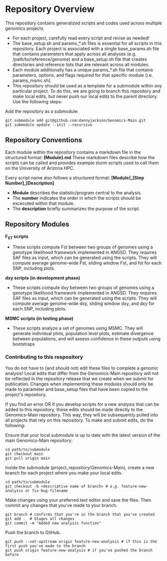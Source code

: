 # Repository Overview 
This repository contains generalized scripts and codes used across multiple genomics projects.
 - For each project, carefully read every script and revise as needed!
 - The base_setup.sh and params_*.sh files is essential for all scripts in this repository. Each project is associated with a single base_params.sh file that contains parameters that apply across all analyses (e.g. /path/to/reference/genome) and a base_setup.sh file that creates directories and reference lists that are relevant across all modules.
 - Each module additionally has a unique params_*.sh file that contains parameters, options, and flags required for that specific module (i.e. params_msmc.sh).
 - This repository should be used as a template for a submodule within any particular project. To do this, we are going to branch this repository and make local edits, but never push our local edits to the parent directory. Use the following steps:

Add the repository as a submodule:
```
git submodule add git@github.com:dannyjackson/Genomics-Main.git
git submodule update --init --recursive
```
## Repository Conventions
Each module within the repository contains a markdown file in the structured format: **[Module].md** These markdown files describe how the scripts can be called and provides example slurm scripts used to call them on the University of Arizona HPC. 


Every script name also follows a structured format:
**[Module]\_[Step Number]_[Description]**

   - **Module** describes the statistic/program central to the analysis.
   - The **number** indicates the order in which the scripts should be excecuted within that module.
   - The **description** briefly summarizes the purpose of the script.


## Repository Modules

**F<sub>ST</sub> scripts**  
   - These scripts compute Fst between two groups of genomes using a genotype likelihood framework implemented in ANGSD. They requires SAF files as input, which can be generated using the <scriptname> scripts. They will compute average genome-wide Fst, sliding window Fst, and fst for each SNP, including plots. 

**dxy scripts (in development phase)**  
   - These scripts compute dxy between two groups of genomes using a genotype likelihood framework implemented in ANGSD. They requires SAF files as input, which can be generated using the <scriptname> scripts. They will compute average genome-wide dxy, sliding window dxy, and dxy for each SNP, including plots.

**MSMC scripts (in testing phase)**  
   - These scripts analyze a set of genomes using MSMC. They will generate individual plots, population level plots, estimate divergence between populations, and will assess confidence in these outputs using bootstraps


### Contributing to this respository

You do not have to (and should not) edit these files to complete a genomic analysis! Local edits that differ from the Genomics-Main repository will not be reflected in the repository release that we create when we submit for publication. Changes when implementing these modules should only be made to parameter and base_setup files that have been copied to the project's repository.

If you find an error OR if you develop scripts for a new analysis that can be added to this repository, these edits should be made directly to the Genomics-Main repository. This way, they will be subsequently pulled into all projects that rely on this repository. To make and submit edits, do the following:

Ensure that your local submodule is up to date with the latest version of the main Genomics-Main repository:
```
cd path/to/submodule
git checkout main
git pull origin main
```
Inside the submodule (project_repository/Genomics-Main), create a new branch for each project where you make your local edits.
```
cd path/to/submodule
git checkout -b <descriptive name of branch> # e.g. feature-new-analysis or fix-bug-filename
```
Make changes using your preferred text editor and save the files. Then commit any changes that you've made to your branch.
```
git branch # confirms that you're in the branch that you've created
git add .  # Stages all changes
git commit -m "Added new analysis function"
```
Push the branch to GitHub.
```
git push --set-upstream origin feature-new-analysis # if this is the first push you've made to the branch
git push origin feature-new-analysis # if you've pushed the branch before
```